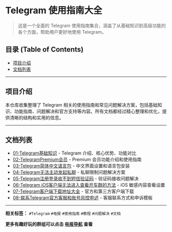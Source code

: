 # Telegram 使用指南大全

> 这是一个全面的 Telegram 使用指南集合，涵盖了从基础知识到高级功能的各个方面，帮助用户更好地使用 Telegram。

## 目录 (Table of Contents)

- [项目介绍](#项目介绍)
- [文档列表](#文档列表)

---

## 项目介绍

本仓库收集整理了 Telegram 相关的使用指南和常见问题解决方案，包括基础知识、功能指南、问题解决和官方支持等内容。所有文档都经过精心整理和优化，提供清晰的结构和实用的信息。

---

## 文档列表

- [01-Telegram基础知识](./01-Telegram基础知识.md) - Telegram 介绍、核心优势、功能对比
- [02-TelegramPremium会员](./02-TelegramPremium会员.md) - Premium 会员功能介绍和使用指南
- [03-Telegram简体中文语言包](./03-Telegram简体中文语言包.md) - 中文界面设置和语言包安装
- [04-Telegram无法主动发起私聊](./04-Telegram无法主动发起私聊.md) - 私聊限制问题解决方案
- [05-Telegram注册登录收不到短信验证码](./05-Telegram注册登录收不到短信验证码.md) - 验证码接收问题解决
- [06-Telegram iOS客户端无法进入查看开车群的方法](./06-Telegram%20iOS客户端无法进入查看开车群的方法.md) - iOS 敏感内容查看设置
- [07-Telegram客户端下载地址大全](./07-Telegram客户端下载地址大全.md) - 官方和第三方客户端下载
- [08-联系Telegram官方客服和账号风控申述](./08-联系Telegram官方客服和账号风控申述.md) - 客服联系方式和申诉模板

---

**相关标签：** `#Telegram` `#电报` `#使用指南` `#教程` `#问题解决` `#文档`

**更多有趣好玩的群组可以点击 [电报导航](https://dianbaodaohang.com) 查看** 